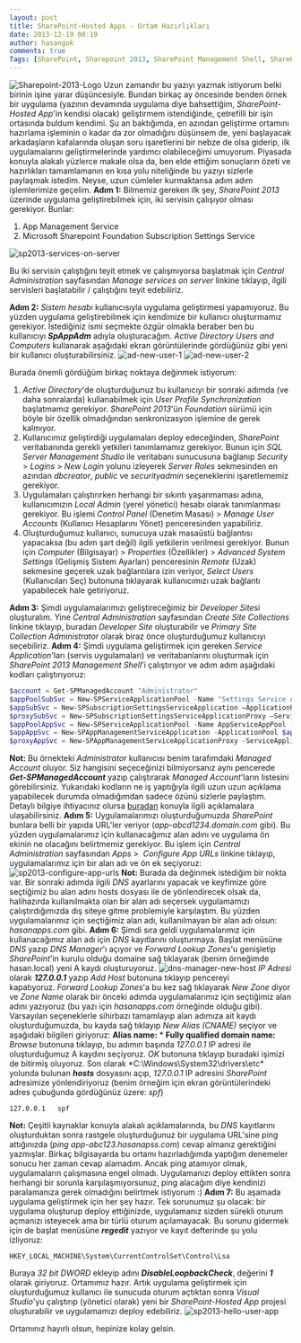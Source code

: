```yaml
---
layout: post
title: SharePoint-Hosted Apps - Ortam Hazırlıkları
date: 2013-12-19 00:19
author: hasangok
comments: true
Tags: [SharePoint, Sharepoint 2013, SharePoint Management Shell, SharePoint-Hosted App]
---
```

![Sharepoint-2013-Logo](https://raw.githubusercontent.com/hasangok/hasangok.github.io/master/uploads/2013/12/Sharepoint-2013-Logo.png)
Uzun zamandır bu yazıyı yazmak istiyorum belki birinin işine yarar düşüncesiyle. Bundan birkaç ay öncesinde benden örnek bir uygulama (yazının devamında uygulama diye bahsettiğim, *SharePoint-Hosted App*'in kendisi olacak) geliştirmem istendiğinde, çetrefilli bir işin ortasında buldum kendimi. Şu an baktığımda, en azından geliştirme ortamını hazırlama işleminin o kadar da zor olmadığını düşünsem de, yeni başlayacak arkadaşların kafalarında oluşan soru işaretlerini bir nebze de olsa giderip, ilk uygulamalarını geliştirmelerinde yardımcı olabileceğimi umuyorum. Piyasada konuyla alakalı yüzlerce makale olsa da, ben elde ettiğim sonuçların özeti ve hazırlıkları tamamlamanın en kısa yolu niteliğinde bu yazıyı sizlerle paylaşmak istedim. Neyse, uzun cümleler kurmaktansa adım adım işlemlerimize geçelim.
**Adım 1:** Bilmemiz gereken ilk şey, *SharePoint 2013* üzerinde uygulama geliştirebilmek için, iki servisin çalışıyor olması gerekiyor. Bunlar:

1. App Management Service
2. Microsoft Sharepoint Foundation Subscription Settings Service

![sp2013-services-on-server](https://raw.githubusercontent.com/hasangok/hasangok.github.io/master/uploads/2013/12/sp2013-services-on-server.png)

Bu iki servisin çalıştığını teyit etmek ve çalışmıyorsa başlatmak için *Central Administration* sayfasından *Manage services on server* linkine tıklayıp, ilgili servisleri başlatabilir / çalıştığını teyit edebiliriz.

**Adım 2:** *Sistem hesabı* kullanıcısıyla uygulama geliştirmesi yapamıyoruz. Bu yüzden uygulama geliştirebilmek için kendimize bir kullanıcı oluşturmamız gerekiyor. İstediğiniz ismi seçmekte özgür olmakla beraber ben bu kullanıcıyı ***SpAppAdm*** adıyla oluşturacağım. *Active Directory Users and Computers* kullanarak aşağıdaki ekran görüntülerinde gördüğünüz gibi yeni bir kullanıcı oluşturabilirsiniz.
![ad-new-user-1](https://raw.githubusercontent.com/hasangok/hasangok.github.io/master/uploads/2013/12/ad-new-user-1.png)
![ad-new-user-2](https://raw.githubusercontent.com/hasangok/hasangok.github.io/master/uploads/2013/12/ad-new-user-2.png)

Burada önemli gördüğüm birkaç noktaya değinmek istiyorum:

1. *Active Directory*'de oluşturduğunuz bu kullanıcıyı bir sonraki adımda (ve daha sonralarda) kullanabilmek için *User Profile Synchronization* başlatmamız gerekiyor. *SharePoint 2013*'ün *Foundation* sürümü için böyle bir özellik olmadığından senkronizasyon işlemine de gerek kalmıyor.
2. Kullanıcımız geliştirdiği uygulamaları deploy edeceğinden, *SharePoint* veritabanında gerekli yetkileri tanımlamamız gerekiyor. Bunun için *SQL Server Management Studio* ile veritabanı sunucusuna bağlanıp *Security* &gt; *Logins* &gt; *New Login* yolunu izleyerek *Server Roles* sekmesinden en azından *dbcreator*, *public* ve *securityadmin* seçeneklerini işaretlememiz gerekiyor.
3. Uygulamaları çalıştırırken herhangi bir sıkıntı yaşanmaması adına, kullanıcımızın *Local Admin* (yerel yönetici) hesabı olarak tanımlanması gerekiyor. Bu işlemi *Control Panel* (Denetim Masası) &gt; *Manage User Accounts* (Kullanıcı Hesaplarını Yönet) penceresinden yapabiliriz.
4. Oluşturduğumuz kullanıcı, sunucuya uzak masaüstü bağlantısı yapacaksa (bu adım şart değil) ilgili yetkilerin verilmesi gerekiyor. Bunun için *Computer* (Bilgisayar) &gt; *Properties* (Özellikler) &gt; *Advanced System Settings* (Gelişmiş Sistem Ayarları) penceresinin *Remote* (Uzak) sekmesine geçerek uzak bağlantılara izin veriyor, *Select Users* (Kullanıcıları Seç) butonuna tıklayarak kullanıcımızı uzak bağlantı yapabilecek hale getiriyoruz.

**Adım 3:** Şimdi uygulamalarımızı geliştireceğimiz bir *Developer Site*si oluşturalım. Yine *Central Administration* sayfasından *Create Site Collections* linkine tıklayıp, buradan *Developer Site* oluşturabilir ve *Primary Site Collection Administrator* olarak biraz önce oluşturduğumuz kullanıcıyı seçebiliriz.
**Adım 4:** Şimdi uygulama geliştirmek için gereken *Service Application*'ları (servis uygulamaları) ve veritabanlarını oluşturmak için *SharePoint 2013 Management Shell*'i çalıştırıyor ve adım adım aşağıdaki kodları çalıştırıyoruz:

```powershell
$account = Get-SPManagedAccount "Administrator" 
$appPoolSubSvc = New-SPServiceApplicationPool -Name "Settings Service App Pool" -Account $account
$appSubSvc = New-SPSubscriptionSettingsServiceApplication –ApplicationPool $appPoolSubSvc –Name "Settings Service App" –DatabaseName "SettingsServiceDB"
$proxySubSvc = New-SPSubscriptionSettingsServiceApplicationProxy –ServiceApplication $appSubSvc
$appPoolAppSvc = New-SPServiceApplicationPool -Name AppServiceAppPool -Account $account
$appAppSvc = New-SPAppManagementServiceApplication -ApplicationPool $appPoolAppSvc -Name "Application Service App" -DatabaseName "AppServiceDB"
$proxyAppSvc = New-SPAppManagementServiceApplicationProxy -ServiceApplication $appAppSvc
```
**Not:** Bu örnekteki *Administrator* kullanıcısı benim tarafımdaki *Managed Account* oluyor. Siz hangisini seçeceğinizi bilmiyorsanız aynı pencerede ***Get-SPManagedAccount*** yazıp çalıştırarak *Managed Account*'ların listesini görebilirsiniz. Yukarıdaki kodların ne iş yaptığıyla ilgili uzun uzun açıklama yapabilecek durumda olmadığımdan sadece özünü sizlerle paylaştım. Detaylı bilgiye ihtiyacınız olursa [buradan](http://technet.microsoft.com/en-us/library/fp161236.aspx) konuyla ilgili açıklamalara ulaşabilirsiniz.
**Adım 5:** Uygulamalarımızı oluşturduğumuzda *SharePoint* bunlara belli bir yapıda URL'ler veriyor (*app-abcd1234.domain.com* gibi). Bu yüzden uygulamalarımız için kullanacağımız alan adını ve uygulama ön ekinin ne olacağını belirtmemiz gerekiyor. Bu işlem için *Central Administration* sayfasından *Apps* &gt;  *Configure App URLs* linkine tıklayıp, uygulamalarımız için bir alan adı ve ön ek seçiyoruz:
![sp2013-configure-app-urls](https://raw.githubusercontent.com/hasangok/hasangok.github.io/master/uploads/2013/12/sp2013-configure-app-urls.png)
**Not:** Burada da değinmek istediğim bir nokta var. Bir sonraki adımda ilgili *DNS* ayarlarını yapacak ve keyfimize göre seçtiğimiz bu alan adını hosts dosyası ile de yönlendirecek olsak da, halihazırda kullanılmakta olan bir alan adı seçersek uygulamamızı çalıştırdığımızda dış siteye gitme problemiyle karşılaştım. Bu yüzden uygulamalarımız için seçtiğimiz alan adı, kullanılmayan bir alan adı olsun: *hasanapps.com* gibi.
**Adım 6:** Şimdi sıra geldi uygulamalarımız için kullanacağımız alan adı için *DNS* kayıtlarını oluşturmaya. Başlat menüsüne *DNS* yazıp *DNS Manager*'ı açıyor ve *Forward Lookup Zones*'u genişletip *SharePoint*'in kurulu olduğu domaine sağ tıklayarak (benim örneğimde hasan.local) yeni A kaydı oluşturuyoruz.
![dns-manager-new-host](ttps://raw.githubusercontent.com/hasangok/hasangok.github.io/master/uploads/2013/12/dns-manager-new-host.png)
*IP Adresi* olarak ***127.0.0.1*** yazıp *Add Host* butonuna tıklayıp pencereyi kapatıyoruz. *Forward Lookup Zones*'a bu kez sağ tıklayarak *New Zone* diyor ve *Zone Name* olarak bir önceki adımda uygulamalarımız için seçtiğimiz alan adını yazıyoruz (bu yazı için *hasanapps.com* örneğinde olduğu gibi). Varsayılan seçeneklerle sihirbazı tamamlayıp alan adımıza ait kaydı oluşturduğumuzda, bu kayda sağ tıklayıp *New Alias (CNAME)* seçiyor ve aşağıdaki bilgileri giriyoruz:
**Alias name:** *
**Fully qualified domain name:** *Browse* butonuna tıklayıp, bu adımın başında *127.0.0.1* IP adresi ile oluşturduğumuz A kaydını seçiyoruz.
*OK* butonuna tıklayıp buradaki işimizi de bitirmiş oluyoruz. Son olarak *C:\Windows\System32\drivers\etc\* yolunda bulunan ***hosts*** dosyasını açıp, *127.0.0.1* IP adresini *SharePoint* adresimize yönlendiriyoruz (benim örneğim için ekran görüntülerindeki adres çubuğunda gördüğünüz üzere: *spf*)
```
127.0.0.1	spf
```
**Not:** Çeşitli kaynaklar konuyla alakalı açıklamalarında, bu *DNS* kayıtlarını oluşturduktan sonra rastgele oluşturduğunuz bir uygulama URL'sine ping attığınızda (*ping app-abc123.hasanapss.com*) cevap almanız gerektiğini yazmışlar. Birkaç bilgisayarda bu ortamı hazırladığımda yaptığım denemeler sonucu her zaman cevap alamadım. Ancak ping atamıyor olmak, uygulamaların çalışmasına engel olmadı. Uygulamanızı deploy ettikten sonra herhangi bir sorunla karşılaşmıyorsunuz, ping alacağım diye kendinizi paralamanıza gerek olmadığını belirtmek istiyorum :)
**Adım 7:** Bu aşamada uygulama geliştirmek için her şey hazır. Tek sorunumuz şu olacak: bir uygulama oluşturup deploy ettiğinizde, uygulamanız sizden sürekli oturum açmanızı isteyecek ama bir türlü oturum açılamayacak. Bu sorunu gidermek için de başlat menüsüne ***regedit*** yazıyor ve kayıt defterinde şu yolu izliyoruz:
```
HKEY_LOCAL_MACHINE\System\CurrentControlSet\Control\Lsa
```
Buraya *32 bit DWORD* ekleyip adını ***DisableLoopbackCheck***, değerini ***1*** olarak giriyoruz.
Ortamımız hazır. Artık uygulama geliştirmek için oluşturduğumuz kullanıcı ile sunucuda oturum açtıktan sonra *Visual Studio*'yu çalıştırıp (yönetici olarak) yeni bir *SharePoint-Hosted App* projesi oluşturabilir ve uygulamamızı deploy edebiliriz.
![sp2013-hello-user-app](https://raw.githubusercontent.com/hasangok/hasangok.github.io/master/uploads/2013/12/sp2013-hello-user-app.png)

Ortamınız hayırlı olsun, hepinize kolay gelsin.
